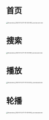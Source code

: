 ## 首页

<img src="http://qiniu.yujing.fit/typora_img/Screenshot_2023-01-22-11-30-45-090_com.tencent.mm.jpg" alt="Screenshot_2023-01-22-11-30-45-090_com.tencent.mm" style="zoom: 25%;" />

## 搜索

<img src="http://qiniu.yujing.fit/typora_img/Screenshot_2023-01-22-11-30-55-857_com.tencent.mm.jpg" alt="Screenshot_2023-01-22-11-30-55-857_com.tencent.mm" style="zoom:25%;" />

## 播放

<img src="http://qiniu.yujing.fit/typora_img/Screenshot_2023-01-22-11-31-04-434_com.tencent.mm.jpg" alt="Screenshot_2023-01-22-11-31-04-434_com.tencent.mm" style="zoom:25%;" />

## 轮播

<img src="http://qiniu.yujing.fit/typora_img/Screenshot_2023-01-22-11-31-49-994_com.tencent.mm.jpg" alt="Screenshot_2023-01-22-11-31-49-994_com.tencent.mm" style="zoom:25%;" />